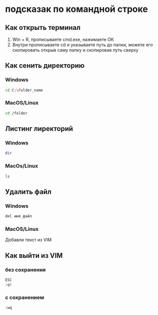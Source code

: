 # подсказак по командной строке

## Как открыть терминал 
1. Win + R, прописываете cmd.exe, нажимаете ОК
2. Внутри прописываете cd и указываете путь до папки, можете его скопировать открыв саму папку и скопировав путь сверху

## Как сенить директорию
### Windows
```sh
cd C:\Folder_name
```
### MacOS/Linux

```sh
cd /folder
```
## Листинг лиректорий

### Windows

```sh
dir
```
### MacOs/Linux

```sh
ls
```

## Удалить файл
### Windows
```sh
del имя_файл
```
### MacOS/Linux



Добавли текст из VIM
## Как выйти из VIM
### без сохранения

```sh
ESC
:q!
```

### с сохранением
```sh
:wq
```

